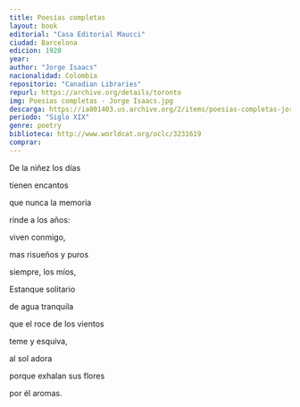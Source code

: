 ```yaml
---
title: Poesías completas
layout: book
editorial: "Casa Editorial Maucci"
ciudad: Barcelona
edicion: 1920
year: 
author: "Jorge Isaacs"
nacionalidad: Colombia
repositorio: "Canadian Libraries"
repurl: https://archive.org/details/toronto
img: Poesias completas - Jorge Isaacs.jpg
descarga: https://ia801403.us.archive.org/2/items/poesias-completas-jorge-isaacs/Poesias%20completas%20-%20Jorge%20Isaacs.pdf
periodo: "Siglo XIX"
genre: poetry
biblioteca: http://www.worldcat.org/oclc/3231619
comprar: 
---
```

 
 
De la niñez los días
 
tienen encantos
 
que nunca la memoria
 
rinde a los años:
 
viven conmigo,
 
mas risueños y puros
 
siempre, los míos,
 
Estanque solitario
 
de agua tranquila
 
que el roce de los vientos
 
teme y esquiva,
 
al sol adora
 
porque exhalan sus flores
 
por él aromas.

